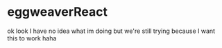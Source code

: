 # eggweaverReact

ok look I have no idea what im doing but we're still trying because I want this to work haha